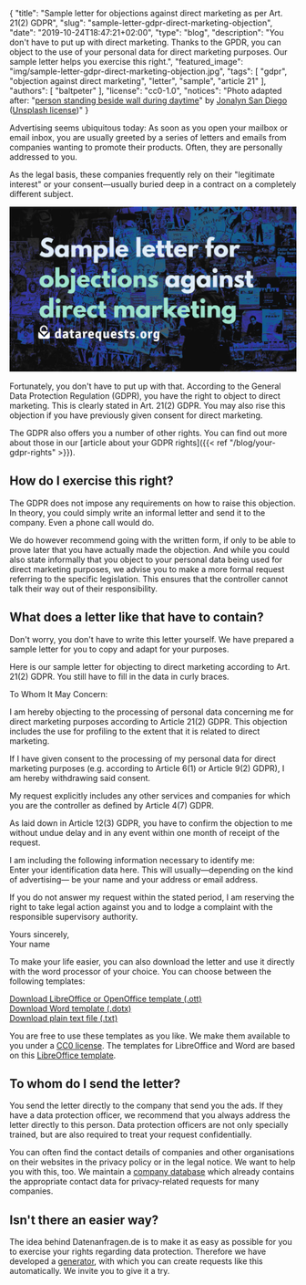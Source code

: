 {
    "title": "Sample letter for objections against direct marketing as per Art. 21(2) GDPR",
    "slug": "sample-letter-gdpr-direct-marketing-objection",
    "date": "2019-10-24T18:47:21+02:00",
    "type": "blog",
    "description": "You don't have to put up with direct marketing. Thanks to the GPDR, you can object to the use of your personal data for direct marketing purposes. Our sample letter helps you exercise this right.",
    "featured_image": "img/sample-letter-gdpr-direct-marketing-objection.jpg",
    "tags": [ "gdpr", "objection against direct marketing", "letter", "sample", "article 21" ],
    "authors": [ "baltpeter" ],
    "license": "cc0-1.0",
    "notices": "Photo adapted after: \"[person standing beside wall during daytime](https://unsplash.com/photos/ZO_tXe8Tinw)\" by [Jonalyn San Diego](https://unsplash.com/@sandiejo) ([Unsplash license](https://unsplash.com/license))"
}

Advertising seems ubiquitous today: As soon as you open your mailbox or email inbox, you are usually greeted by a series of letters and emails from companies wanting to promote their products. Often, they are personally addressed to you.

As the legal basis, these companies frequently rely on their "legitimate interest" or your consent—usually buried deep in a contract on a completely different subject.

<img src="img/sample-letter-gdpr-direct-marketing-objection.jpg">

Fortunately, you don't have to put up with that. According to the General Data Protection Regulation (GDPR), you have the right to object to direct marketing. This is clearly stated in Art. 21(2) GDPR. You may also rise this objection if you have previously given consent for direct marketing.

The GDPR also offers you a number of other rights. You can find out more about those in our [article about your GDPR rights]({{< ref "/blog/your-gdpr-rights" >}}).

## How do I exercise this right?

The GDPR does not impose any requirements on how to raise this objection. In theory, you could simply write an informal letter and send it to the company. Even a phone call would do.

We do however recommend going with the written form, if only to be able to prove later that you have actually made the objection. And while you could also state informally that you object to your personal data being used for direct marketing purposes, we advise you to make a more formal request referring to the specific legislation. This ensures that the controller cannot talk their way out of their responsibility.

## What does a letter like that have to contain?

Don't worry, you don't have to write this letter yourself. We have prepared a sample letter for you to copy and adapt for your purposes.

Here is our sample letter for objecting to direct marketing according to Art. 21(2) GDPR. You still have to fill in the data in <span class="blog-letter-fill-in">curly braces</span>.

<div class="blog-letter">
<p>To Whom It May Concern:</p>

<p>I am hereby objecting to the processing of personal data concerning me for direct marketing purposes according to Article 21(2) GDPR. This objection includes the use for profiling to the extent that it is related to direct marketing.</p>

<p>If I have given consent to the processing of my personal data for direct marketing purposes (e.g. according to Article 6(1) or Article 9(2) GDPR), I am hereby withdrawing said consent.</p>

<p>My request explicitly includes any other services and companies for which you are the controller as defined by Article 4(7) GDPR.</p>

<p>As laid down in Article 12(3) GDPR, you have to confirm the objection to me without undue delay and in any event within one month of receipt of the request.</p>

<p>I am including the following information necessary to identify me:<br>
<span class="blog-letter-fill-in">Enter your identification data here. This will usually—depending on the kind of advertising— be your name and your address or email address.</span></p>

<p>If you do not answer my request within the stated period, I am reserving the right to take legal action against you and to lodge a complaint with the responsible supervisory authority.</p>

<p>Yours sincerely,<br>
<span class="blog-letter-fill-in">Your name</span></p>
</div>

To make your life easier, you can also download the letter and use it directly with the word processor of your choice. You can choose between the following templates:

<a href="/downloads/sample-letter-gdpr-objection-request-datarequests.org.ott" class="button button-primary" style="margin-bottom: 10px;">Download LibreOffice or OpenOffice template (.ott)</a><br>
<a href="/downloads/sample-letter-gdpr-objection-request-datarequests.org.dotx" class="button button-secondary" style="margin-bottom: 10px;">Download Word template (.dotx)</a><br>
<a href="/downloads/sample-letter-gdpr-objection-request-datarequests.org.txt" class="button button-secondary">Download plain text file (.txt)</a>

You are free to use these templates as you like. We make them available to you under a [CC0 license](https://creativecommons.org/publicdomain/zero/1.0/). The templates for LibreOffice and Word are based on this [LibreOffice template](https://extensions.libreoffice.org/templates/geschaeftsbrief-din-5008-2011-b-a4-ib).

## To whom do I send the letter?

You send the letter directly to the company that send you the ads. If they have a data protection officer, we recommend that you always address the letter directly to this person. Data protection officers are not only specially trained, but are also required to treat your request confidentially.

You can often find the contact details of companies and other organisations on their websites in the privacy policy or in the legal notice. We want to help you with this, too. We maintain a [company database](/company) which already contains the appropriate contact data for privacy-related requests for many companies.

## Isn't there an easier way?

The idea behind Datenanfragen.de is to make it as easy as possible for you to exercise your rights regarding data protection. Therefore we have developed a [generator](/generator), with which you can create requests like this automatically. We invite you to give it a try.
